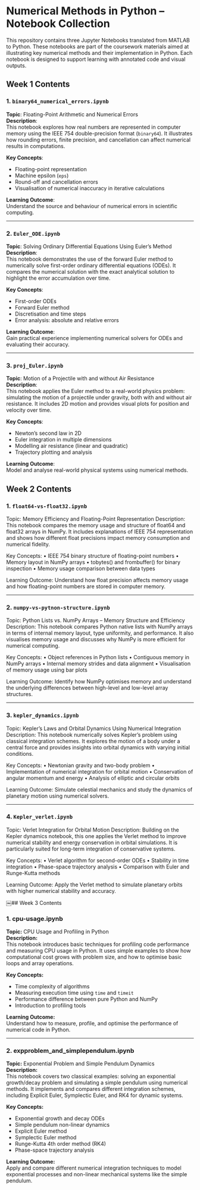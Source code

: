 # Numerical Methods in Python – Notebook Collection

This repository contains three Jupyter Notebooks translated from MATLAB to Python. These notebooks are part of the coursework materials aimed at illustrating key numerical methods and their implementation in Python. Each notebook is designed to support learning with annotated code and visual outputs.

## Week 1 Contents

### 1. `binary64_numerical_errors.ipynb`

**Topic**: Floating-Point Arithmetic and Numerical Errors  
**Description**:  
This notebook explores how real numbers are represented in computer memory using the IEEE 754 double-precision format (`binary64`). It illustrates how rounding errors, finite precision, and cancellation can affect numerical results in computations.

**Key Concepts**:
- Floating-point representation  
- Machine epsilon (`eps`)  
- Round-off and cancellation errors  
- Visualisation of numerical inaccuracy in iterative calculations  

**Learning Outcome**:  
Understand the source and behaviour of numerical errors in scientific computing.

---

### 2. `Euler_ODE.ipynb`

**Topic**: Solving Ordinary Differential Equations Using Euler’s Method  
**Description**:  
This notebook demonstrates the use of the forward Euler method to numerically solve first-order ordinary differential equations (ODEs). It compares the numerical solution with the exact analytical solution to highlight the error accumulation over time.

**Key Concepts**:
- First-order ODEs  
- Forward Euler method  
- Discretisation and time steps  
- Error analysis: absolute and relative errors  

**Learning Outcome**:  
Gain practical experience implementing numerical solvers for ODEs and evaluating their accuracy.

---

### 3. `proj_Euler.ipynb`

**Topic**: Motion of a Projectile with and without Air Resistance  
**Description**:  
This notebook applies the Euler method to a real-world physics problem: simulating the motion of a projectile under gravity, both with and without air resistance. It includes 2D motion and provides visual plots for position and velocity over time.

**Key Concepts**:
- Newton’s second law in 2D  
- Euler integration in multiple dimensions  
- Modelling air resistance (linear and quadratic)  
- Trajectory plotting and analysis  

**Learning Outcome**:  
Model and analyse real-world physical systems using numerical methods.





## Week 2 Contents

### 1. `float64-vs-float32.ipynb`

Topic: Memory Efficiency and Floating-Point Representation
Description:
This notebook compares the memory usage and structure of float64 and float32 arrays in NumPy. It includes explanations of IEEE 754 representation and shows how different float precisions impact memory consumption and numerical fidelity.

Key Concepts:
	•	IEEE 754 binary structure of floating-point numbers
	•	Memory layout in NumPy arrays
	•	tobytes() and frombuffer() for binary inspection
	•	Memory usage comparison between data types

Learning Outcome:
Understand how float precision affects memory usage and how floating-point numbers are stored in computer memory.

---

### 2. `numpy-vs-pytnon-structure.ipynb`

Topic: Python Lists vs. NumPy Arrays – Memory Structure and Efficiency
Description:
This notebook compares Python native lists with NumPy arrays in terms of internal memory layout, type uniformity, and performance. It also visualises memory usage and discusses why NumPy is more efficient for numerical computing.

Key Concepts:
	•	Object references in Python lists
	•	Contiguous memory in NumPy arrays
	•	Internal memory strides and data alignment
	•	Visualisation of memory usage using bar plots

Learning Outcome:
Identify how NumPy optimises memory and understand the underlying differences between high-level and low-level array structures.

---

### 3. `kepler_dynamics.ipynb`

Topic: Kepler’s Laws and Orbital Dynamics Using Numerical Integration
Description:
This notebook numerically solves Kepler’s problem using classical integration schemes. It explores the motion of a body under a central force and provides insights into orbital dynamics with varying initial conditions.

Key Concepts:
	•	Newtonian gravity and two-body problem
	•	Implementation of numerical integration for orbital motion
	•	Conservation of angular momentum and energy
	•	Analysis of elliptic and circular orbits

Learning Outcome:
Simulate celestial mechanics and study the dynamics of planetary motion using numerical solvers.

---

### 4. `Kepler_verlet.ipynb`

Topic: Verlet Integration for Orbital Motion
Description:
Building on the Kepler dynamics notebook, this one applies the Verlet method to improve numerical stability and energy conservation in orbital simulations. It is particularly suited for long-term integration of conservative systems.

Key Concepts:
	•	Verlet algorithm for second-order ODEs
	•	Stability in time integration
	•	Phase-space trajectory analysis
	•	Comparison with Euler and Runge-Kutta methods

Learning Outcome:
Apply the Verlet method to simulate planetary orbits with higher numerical stability and accuracy.

￼## Week 3 Contents

### 1. cpu-usage.ipynb
**Topic:** CPU Usage and Profiling in Python  
**Description:**  
This notebook introduces basic techniques for profiling code performance and measuring CPU usage in Python. It uses simple examples to show how computational cost grows with problem size, and how to optimise basic loops and array operations.

**Key Concepts:**
- Time complexity of algorithms
- Measuring execution time using `time` and `timeit`
- Performance difference between pure Python and NumPy
- Introduction to profiling tools

**Learning Outcome:**  
Understand how to measure, profile, and optimise the performance of numerical code in Python.

---

### 2. expproblem_and_simplependulum.ipynb
**Topic:** Exponential Problem and Simple Pendulum Dynamics  
**Description:**  
This notebook covers two classical examples: solving an exponential growth/decay problem and simulating a simple pendulum using numerical methods. It implements and compares different integration schemes, including Explicit Euler, Symplectic Euler, and RK4 for dynamic systems.

**Key Concepts:**
- Exponential growth and decay ODEs
- Simple pendulum non-linear dynamics
- Explicit Euler method
- Symplectic Euler method
- Runge-Kutta 4th order method (RK4)
- Phase-space trajectory analysis

**Learning Outcome:**  
Apply and compare different numerical integration techniques to model exponential processes and non-linear mechanical systems like the simple pendulum.
